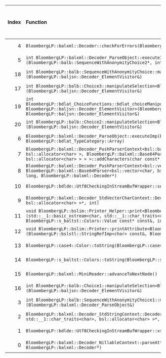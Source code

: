 |   Index | Function                                                                                                                                                                                                                                                                                                                  |   Difference in number of lines |   Function size difference in bytes | Disassembly                                                                |   Number of lines in assumed build | Number of bytes in assumed build   |   Number of lines in ignored build | Number of bytes in ignored build   |
|--------:|:--------------------------------------------------------------------------------------------------------------------------------------------------------------------------------------------------------------------------------------------------------------------------------------------------------------------------|--------------------------------:|------------------------------------:|:---------------------------------------------------------------------------|-----------------------------------:|:-----------------------------------|-----------------------------------:|:-----------------------------------|
|       4 | `BloombergLP::balxml::Decoder::checkForErrors(BloombergLP::balxml::ErrorInfo const&)`                                                                                                                                                                                                                                     |                              -1 |                                   0 | [Assumed](4.assume.s.txt), [Ignored](4.none.s.txt), [Diff](4.diff.html)    |                                272 | 4,686,144                          |                                272 | 4,686,480                          |
|       5 | `int BloombergLP::balxml::Decoder_ParseObject::executeImp<BloombergLP::balb::SequenceWithAnonymityChoice2>(BloombergLP::balb::SequenceWithAnonymityChoice2*, int, BloombergLP::bdlat_TypeCategory::Choice)`                                                                                                               |                              -1 |                                   0 | [Assumed](5.assume.s.txt), [Ignored](5.none.s.txt), [Diff](5.diff.html)    |                                736 | 4,513,424                          |                                736 | 4,513,520                          |
|      18 | `int BloombergLP::balb::SequenceWithAnonymityChoice::manipulateSelection<BloombergLP::baljsn::Decoder_ElementVisitor>(BloombergLP::baljsn::Decoder_ElementVisitor&)`                                                                                                                                                      |                             -10 |                                 -32 | [Assumed](18.assume.s.txt), [Ignored](18.none.s.txt), [Diff](18.diff.html) |                                240 | 4,555,264                          |                                272 | 4,555,456                          |
|      17 | `int BloombergLP::balb::Choice3::manipulateSelection<BloombergLP::baljsn::Decoder_ElementVisitor>(BloombergLP::baljsn::Decoder_ElementVisitor&)`                                                                                                                                                                          |                             -10 |                                 -32 | [Assumed](17.assume.s.txt), [Ignored](17.none.s.txt), [Diff](17.diff.html) |                                240 | 4,524,688                          |                                272 | 4,524,800                          |
|      19 | `int BloombergLP::bdlat_ChoiceFunctions::bdlat_choiceManipulateSelection<BloombergLP::balb::SequenceWithAnonymityChoice1, BloombergLP::baljsn::Decoder_ElementVisitor>(BloombergLP::balb::SequenceWithAnonymityChoice1*, BloombergLP::baljsn::Decoder_ElementVisitor&)`                                                   |                             -10 |                                 -32 | [Assumed](19.assume.s.txt), [Ignored](19.none.s.txt), [Diff](19.diff.html) |                                176 | 4,556,480                          |                                208 | 4,556,704                          |
|      20 | `int BloombergLP::balb::Choice2::manipulateSelection<BloombergLP::baljsn::Decoder_ElementVisitor>(BloombergLP::baljsn::Decoder_ElementVisitor&)`                                                                                                                                                                          |                             -12 |                                 -32 | [Assumed](20.assume.s.txt), [Ignored](20.none.s.txt), [Diff](20.diff.html) |                                320 | 4,547,744                          |                                352 | 4,547,904                          |
|       6 | `BloombergLP::balxml::Decoder_ParseObject::executeImp(bsl::vector<char, bsl::allocator<char> >*, int, BloombergLP::bdlat_TypeCategory::Array)`                                                                                                                                                                            |                              -2 |                                   0 | [Assumed](6.assume.s.txt), [Ignored](6.none.s.txt), [Diff](6.diff.html)    |                                368 | 4,687,696                          |                                368 | 4,688,016                          |
|       7 | `BloombergLP::balxml::Decoder_PushParserContext<bsl::basic_string<char, std::__1::char_traits<char>, bsl::allocator<char> >, BloombergLP::balxml::Base64Parser<bsl::basic_string<char, std::__1::char_traits<char>, bsl::allocator<char> > > >::addCharacters(char const*, unsigned long, BloombergLP::balxml::Decoder*)` |                              -2 |                                   0 | [Assumed](7.assume.s.txt), [Ignored](7.none.s.txt), [Diff](7.diff.html)    |                                256 | 4,689,280                          |                                256 | 4,689,600                          |
|       8 | `BloombergLP::balxml::Decoder_PushParserContext<bsl::vector<char, bsl::allocator<char> >, BloombergLP::balxml::Base64Parser<bsl::vector<char, bsl::allocator<char> > > >::addCharacters(char const*, unsigned long, BloombergLP::balxml::Decoder*)`                                                                       |                              -2 |                                   0 | [Assumed](8.assume.s.txt), [Ignored](8.none.s.txt), [Diff](8.diff.html)    |                                256 | 4,692,880                          |                                256 | 4,693,200                          |
|      10 | `BloombergLP::bdlde::Utf8CheckingInStreamBufWrapper::seekoff(long long, std::__1::ios_base::seekdir, unsigned int)`                                                                                                                                                                                                       |                              -3 |                                 -16 | [Assumed](10.assume.s.txt), [Ignored](10.none.s.txt), [Diff](10.diff.html) |                                448 | 4,768,096                          |                                464 | 4,768,512                          |
|       9 | `BloombergLP::balxml::Decoder_StdVectorCharContext::Decoder_StdVectorCharContext(bsl::vector<char, bsl::allocator<char> >*, int)`                                                                                                                                                                                         |                              -3 |                                 -16 | [Assumed](9.assume.s.txt), [Ignored](9.none.s.txt), [Diff](9.diff.html)    |                                192 | 4,687,360                          |                                208 | 4,687,664                          |
|      11 | `void BloombergLP::bslim::Printer_Helper::print<BloombergLP::s_baltst::Colors::Value const*>(std::__1::basic_ostream<char, std::__1::char_traits<char> >&, BloombergLP::s_baltst::Colors::Value const* const&, BloombergLP::s_baltst::Colors::Value const* const&, int, int)`                                             |                              -4 |                                 -16 | [Assumed](11.assume.s.txt), [Ignored](11.none.s.txt), [Diff](11.diff.html) |                                240 | 4,293,056                          |                                256 | 4,293,136                          |
|      12 | `void BloombergLP::bslim::Printer::printAttribute<BloombergLP::s_baltst::Colors::Value>(BloombergLP::bslstl::StringRefImp<char> const&, BloombergLP::s_baltst::Colors::Value const&) const`                                                                                                                               |                              -5 |                                   0 | [Assumed](12.assume.s.txt), [Ignored](12.none.s.txt), [Diff](12.diff.html) |                                144 | 4,276,864                          |                                144 | 4,276,928                          |
|      13 | `BloombergLP::case4::Color::toString(BloombergLP::case4::Color::Value)`                                                                                                                                                                                                                                                   |                              -5 |                                 -16 | [Assumed](13.assume.s.txt), [Ignored](13.none.s.txt), [Diff](13.diff.html) |                                 16 | 4,230,272                          |                                 32 | 4,230,288                          |
|      14 | `BloombergLP::s_baltst::Colors::toString(BloombergLP::s_baltst::Colors::Value)`                                                                                                                                                                                                                                           |                              -5 |                                 -16 | [Assumed](14.assume.s.txt), [Ignored](14.none.s.txt), [Diff](14.diff.html) |                                 16 | 4,221,040                          |                                 32 | 4,221,040                          |
|      15 | `BloombergLP::balxml::MiniReader::advanceToNextNode()`                                                                                                                                                                                                                                                                    |                              -6 |                                 -16 | [Assumed](15.assume.s.txt), [Ignored](15.none.s.txt), [Diff](15.diff.html) |                                368 | 4,712,640                          |                                384 | 4,712,960                          |
|      16 | `int BloombergLP::balb::Choice1::manipulateSelection<BloombergLP::baljsn::Decoder_ElementVisitor>(BloombergLP::baljsn::Decoder_ElementVisitor&)`                                                                                                                                                                          |                              -8 |                                 -16 | [Assumed](16.assume.s.txt), [Ignored](16.none.s.txt), [Diff](16.diff.html) |                                208 | 4,532,800                          |                                224 | 4,532,944                          |
|       3 | `int BloombergLP::balb::SequenceWithAnonymityChoice1::manipulateSelection<BloombergLP::balxml::Decoder_ParseObject>(BloombergLP::balxml::Decoder_ParseObject&)`                                                                                                                                                           |                               1 |                                   0 | [Assumed](3.assume.s.txt), [Ignored](3.none.s.txt), [Diff](3.diff.html)    |                                176 | 4,509,424                          |                                176 | 4,509,520                          |
|       2 | `BloombergLP::balxml::Decoder_StdStringContext::Decoder_StdStringContext(bsl::basic_string<char, std::__1::char_traits<char>, bsl::allocator<char> >*, int)`                                                                                                                                                              |                               2 |                                  16 | [Assumed](2.assume.s.txt), [Ignored](2.none.s.txt), [Diff](2.diff.html)    |                                144 | 4,687,088                          |                                128 | 4,687,408                          |
|       1 | `BloombergLP::bdlde::Utf8CheckingInStreamBufWrapper::xsgetn(char*, long)`                                                                                                                                                                                                                                                 |                               5 |                                  16 | [Assumed](1.assume.s.txt), [Ignored](1.none.s.txt), [Diff](1.diff.html)    |                                176 | 4,768,560                          |                                160 | 4,768,992                          |
|       0 | `BloombergLP::balxml::Decoder_NillableContext::parseAttribute(char const*, char const*, unsigned long, BloombergLP::balxml::Decoder*)`                                                                                                                                                                                    |                               8 |                                  16 | [Assumed](0.assume.s.txt), [Ignored](0.none.s.txt), [Diff](0.diff.html)    |                                144 | 4,686,752                          |                                128 | 4,687,088                          |